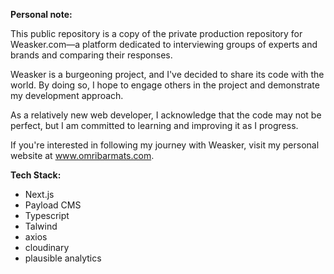 **Personal note:**

This public repository is a copy of the private production repository for Weasker.com—a platform dedicated to interviewing groups of experts and brands and comparing their responses.

Weasker is a burgeoning project, and I've decided to share its code with the world. By doing so, I hope to engage others in the project and demonstrate my development approach.

As a relatively new web developer, I acknowledge that the code may not be perfect, but I am committed to learning and improving it as I progress.

If you're interested in following my journey with Weasker, visit my personal website at www.omribarmats.com.


**Tech Stack:**
- Next.js
- Payload CMS
- Typescript
- Talwind
- axios
- cloudinary
- plausible analytics
